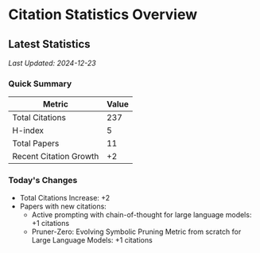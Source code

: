 # Citation Statistics Overview

## Latest Statistics
*Last Updated: 2024-12-23*

### Quick Summary
| Metric | Value |
| ------ | ----- |
| Total Citations | 237 |
| H-index | 5 |
| Total Papers | 11 |
| Recent Citation Growth | +2 |

### Today's Changes
- Total Citations Increase: +2
- Papers with new citations:
  - Active prompting with chain-of-thought for large language models: +1 citations
  - Pruner-Zero: Evolving Symbolic Pruning Metric from scratch for Large Language Models: +1 citations